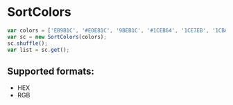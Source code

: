SortColors
==========

```javascript
var colors = ['EB9B1C', '#E0EB1C', '9BEB1C', '#1CEB64', '1CE7EB', '1CBAEB', '1C8AEB', '000000'];
var sc = new SortColors(colors);
sc.shuffle();
var list = sc.get();
```


## Supported formats:
* HEX
* RGB
